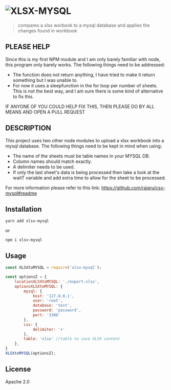 # ![XLSX-MYSQL](https://user-images.githubusercontent.com/24848114/62840357-80332680-bc67-11e9-9a84-703ea571a17d.png)

> compares a xlsx worbook to a mysql database and applies the changes found in workbook

## PLEASE HELP

Since this is my first NPM module and I am only barely familiar with node, this program only barely works. The following things need to be addressed:
* The function does not return anything, I have tried to make it return something but I was unable to.
* For now it uses a sleepfunction in the for loop per number of sheets. This is not the best way, and I am sure there is some kind of alternative to fix this.

IF ANYONE OF YOU COULD HELP FIX THIS, THEN PLEASE DO BY ALL MEANS AND OPEN A PULL REQUEST

## DESCRIPTION
This project uses two other node modules to upload a xlsx workbook into a mysql database.
The following things need to be kept in mind when using:
* The name of the sheets must be table names in your MYSQL DB.
* Column names should match exactly.
* A delimiter needs to be used.
* If only the last sheet's data is being processed then take a look at the waitT variable and add extra time to allow for the sheet to be processed.

For more information please refer to this link: https://github.com/rajaru/csv-mysql#readme

## Installation 
```
yarn add xlsx-mysql
```
or
```
npm i xlsx-mysql
```
## Usage

```js
const XLSXtoMYSQL = require('xlsx-mysql');

const optionsZ = {
    locationXLSXtoMYSQL: './export.xlsx',
    optionsXLSXtoMYSQL: {
        mysql: {
            host: '127.0.0.1',
            user: 'root',
            database: 'test',
            password: 'password',
            port: '3306'
        },
        csv: {
            delimiter: '+'
        },
        table: 'xlsx' //table to save XLSX content
    },
}
XLSXtoMYSQL(optionsZ);
```

## License

Apache 2.0
